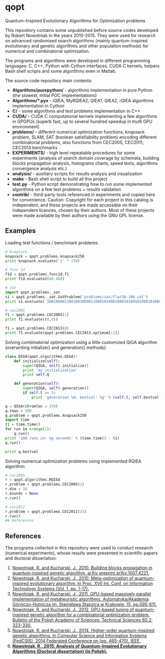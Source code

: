 # qopt
Quantum-Inspired Evolutionary Algorithms for Optimization problems

This repository contains some unpublished before source codes developed by Robert Nowotniak in the years
2010-2015. They were used for research on advanced randomised search
algorithms (mainly quantum-inspired evolutionary and genetic algorithms and
other population methods) for numerical and combinatorial optimisation. 

The programs and algorithms were developed in different programming languages:
C, C++, Python with Cython interfaces, CUDA C kernels, helpers Bash shell scripts and some algorithms even in Matlab.

The source code repository main contents:

* **Algorithms/purepython/** -  algorithms implementation in pure Python (the slowest, initial POC implementations)
* **Algorithms/*.pyx**  -   iQIEA, MyRQIEA2, QIEA1, QIEA2, rQIEA algorithms implementation in Cython
* **C/**  -  some algorithms and test problems implementation in C++
* **CUDA/**  -  CUDA C computational kernels implementing a few algorithms in GPGPUs (superb fast, up to several hundred speedup in multi GPU environment)
* **problems/** -  different numerical optimization functions, knapsack problem, SLAM, SAT (boolean satisfiability problem) encoding different combinatorial problems, also functions from CEC2005, CEC2011, CEC2013 benchmarks
* **EXPERIMENTS/** -  high level repeatable procedures for some experiments (analysis of search domain coverage by schemata, building blocks propagation analysis, histograms charts, speed tests, algorithms convergence analysis etc.)
* **analysis/**   -  auxiliary scripts for results analysis and visualization
* **make**   -  Bash shell script to build all this project
* **test.py**  -  Python script demonstrating how to run some implemented algorithms on a few test problems + results validation
* **contrib/**   -  third-party tools referenced in experiments and copied here
  for convenience.  Caution:
  Copyright for each project in this catalog is independent, and these projects
  are made accessible on their independent licences, chosen by their authors.
  Most of these projects were made available by their authors using the GNU GPL license.

## Examples

Loading test functions / benchmark problems:

```python
# knapsack
knapsack = qopt.problems.knapsack250
print knapsack.evaluate('1' * 250)

# func 1d
f1d = qopt.problems.func1d.f1
print f1d.evaluate2(60.488)

# sat
import qopt.problems._sat
s1 = qopt.problems._sat.SatProblem('problems/sat/flat30-100.cnf')
print s1.evaluate('100100001100100100001100010100010001010010100010100010010010010010001001001100001001001001')

# cec2005
f1 = qopt.problems.CEC2005(1)
print f1.evaluate((0,0))

f1 = qopt.problems.CEC2013(8)
print f1.evaluate(qopt.problems.CEC2013.optimum[:2])
```

Solving combinatorial optimization using a little customized QIGA algorithm (overwriting initialize() and generation() methods):

```python
class QIGA(qopt.algorithms.QIGA):
    def initialize(self):
        super(QIGA, self).initialize()
        print 'my initialization'
        print self.Q

    def generation(self):
        super(QIGA, self).generation()
        if self.t == 5:
            print 'generation %d, bestval: %g' % (self.t, self.bestval)

q = QIGA(chromlen = 250)
q.tmax = 500
q.problem = qopt.problems.knapsack250
import time
t1 = time.time()
for run in xrange(1):
    q.run()
print '100 runs in: %g seconds' % (time.time() - t1)
q.run()

print q.bestval
```

Solving numerical optimization problems using implemented RQIEA algorithm:

```python
# cec2005
r = qopt.algorithms.RQIEA
r.problem = qopt.problems.CEC2005(2)
r.dim = 30
r.bounds = None
r.run()

# cec2011
r.problem = qopt.problems.CEC2011(15)
r.run()
## References
```

## References

The programs collected in this repository were used to conduct research (numerical experiments), whose results were presented
in scientific papers and doctoral dissertation:

1. [Nowotniak, R. and Kucharski, J., 2010. Building blocks propagation in quantum-inspired genetic algorithm. arXiv preprint arXiv:1007.4221.](http://adsabs.harvard.edu/abs/2010arXiv1007.4221N)
2. [Nowotniak, R. and Kucharski, J., 2010. Meta-optimization of quantum-inspired evolutionary algorithm. In Proc. XVII Int. Conf. on Information Technology Systems (Vol. 1, pp. 1-17).](https://www.researchgate.net/profile/Jacek_Kucharski/publication/265099961_Meta-optimization_of_Quantum-Inspired_Evolutionary_Algorithm/links/54da7da60cf261ce15cd4a54.pdf)
3. [Nowotniak, R. and Kucharski, J., 2011. GPU-based massively parallel implementation of metaheuristic algorithms. Automatyka/Akademia Górniczo-Hutnicza im. Stanisława Staszica w Krakowie, 15, pp.595-611.](http://yadda.icm.edu.pl/yadda/element/bwmeta1.element.baztech-article-AGH1-0028-0136)
4. [Nowotniak, R. and Kucharski, J., 2012, GPU-based tuning of quantum-inspired genetic algorithm for a combinatorial optimization problem. Bulletin of the Polish Academy of Sciences: Technical Sciences 60.2: 323-330.](https://www.degruyter.com/view/j/bpasts.2012.60.issue-2/v10175-012-0043-4/v10175-012-0043-4.xml)
5. [Nowotniak, R. and Kucharski, J., 2014. Higher-order quantum-inspired genetic algorithms. In Computer Science and Information Systems (FedCSIS), 2014 Federated Conference on (pp. 465-470). IEEE.](http://ieeexplore.ieee.org/abstract/document/6933052/?reload=true)
6. [**Nowotniak, R., 2015. Analysis of Quantum-Inspired Evolutionary Algorithms (Doctoral dissertation) (in Polish).**](http://robert.nowotniak.com/files/rnowotniak-phd.pdf)
